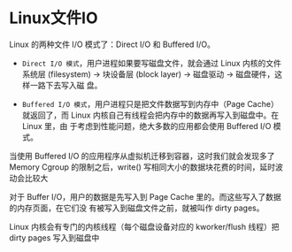 # Linux文件IO

Linux 的两种文件 I/O 模式了：Direct I/O 和 Buffered I/O。

- `Direct I/O 模式`，用户进程如果要写磁盘文件，就会通过 Linux 内核的文件系统层 (filesystem) -> 块设备层 (block layer) -> 磁盘驱动 -> 磁盘硬件，这样一路下去写入磁 盘。

- `Buffered I/O 模式`，用户进程只是把文件数据写到内存中（Page Cache） 就返回了，而 Linux 内核自己有线程会把内存中的数据再写入到磁盘中。在 Linux 里，由 于考虑到性能问题，绝大多数的应用都会使用 Buffered I/O 模式。

当使用 Buffered I/O 的应用程序从虚拟机迁移到容器，这时我们就会发现多了 Memory Cgroup 的限制之后，write() 写相同大小的数据块花费的时间，延时波动会比较大

对于 Buffer I/O，用户的数据是先写入到 Page Cache 里的。而这些写入了数据的内存页面，在它们没 有被写入到磁盘文件之前，就被叫作 dirty pages。

Linux 内核会有专门的内核线程（每个磁盘设备对应的 kworker/flush 线程）把 dirty pages 写入到磁盘中
